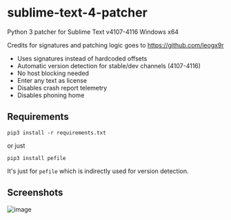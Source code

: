 # sublime-text-4-patcher
Python 3 patcher for Sublime Text v4107-4116 Windows x64

Credits for signatures and patching logic goes to https://github.com/leogx9r

- Uses signatures instead of hardcoded offsets
- Automatic version detection for stable/dev channels (4107-4116)
- No host blocking needed
- Enter any text as license
- Disables crash report telemetry
- Disables phoning home

## Requirements

```pip3 install -r requirements.txt```

or just

```pip3 install pefile```

It's just for `pefile` which is indirectly used for version detection.

## Screenshots

![image](https://user-images.githubusercontent.com/16717153/132092852-a9141230-d3e7-4799-b552-45c79264eac5.png)
